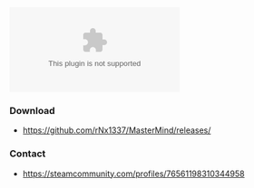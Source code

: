 [![downloads](https://github.com/rNx1337/MasterMind/releases/download/1.0/MasterMind-relesase.zip)](https://github.com/rNx133)

### Download 
* https://github.com/rNx1337/MasterMind/releases/

### Contact
* https://steamcommunity.com/profiles/76561198310344958
